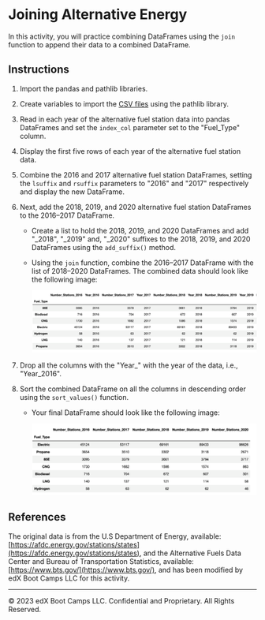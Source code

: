 # Joining Alternative Energy

In this activity, you will practice combining DataFrames using the `join` function to append their data to a combined DataFrame.

## Instructions

1. Import the pandas and pathlib libraries.

2. Create variables to import the [CSV files](Unsolved/Resources/) using the pathlib library.

3. Read in each year of the alternative fuel station data into pandas DataFrames and set the `index_col` parameter set to the "Fuel_Type" column.

4. Display the first five rows of each year of the alternative fuel station data.

5. Combine the 2016 and 2017 alternative fuel station DataFrames, setting the `lsuffix` and `rsuffix` parameters to "2016" and "2017" respectively and display the new DataFrame.

6. Next, add the 2018, 2019, and 2020 alternative fuel station DataFrames to the 2016–2017 DataFrame.

    * Create a list to hold the 2018, 2019, and 2020 DataFrames and add "_2018", "_2019" and, "_2020" suffixes to the 2018, 2019, and 2020 DataFrames using the `add_suffix()` method.

    * Using the `join` function, combine the 2016–2017 DataFrame with the list of 2018–2020 DataFrames. The combined data should look like the following image:

        ![The 2016–2020 combined alternative energy DataFrames](Images/2016-2020-alt-energy-dataframes.png)

7. Drop all the columns with the "Year_<year>" with the year of the data, i.e., "Year_2016".

8. Sort the combined DataFrame on all the columns in descending order using the `sort_values()` function.

    * Your final DataFrame should look like the following image:

        ![Final combined alternative energy DataFrame](Images/final-2016-2020-alt-energy-dataframe.png)

## References

The original data is from the U.S Department of Energy, available: [https://afdc.energy.gov/stations/states](https://afdc.energy.gov/stations/states), and the Alternative Fuels Data Center and Bureau of Transportation Statistics, available: [https://www.bts.gov/](https://www.bts.gov/), and has been modified by edX Boot Camps LLC for this activity.

---

© 2023 edX Boot Camps LLC. Confidential and Proprietary. All Rights Reserved.
